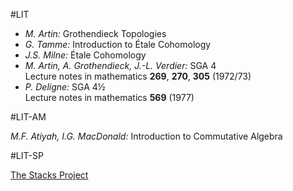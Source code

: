 #LIT

- *M. Artin:* Grothendieck Topologies
- *G. Tamme:* Introduction to Étale Cohomology
- *J.S. Milne:* Étale Cohomology
- *M. Artin, A. Grothendieck, J.-L. Verdier:* SGA 4  
  Lecture notes in mathematics **269**, **270**, **305** (1972/73)
- *P. Deligne:* SGA 4½  
  Lecture notes in mathematics **569** (1977)

#LIT-AM

*M.F. Atiyah, I.G. MacDonald:* Introduction to Commutative Algebra

#LIT-SP

[The Stacks Project](http://stacks.math.columbia.edu/)
